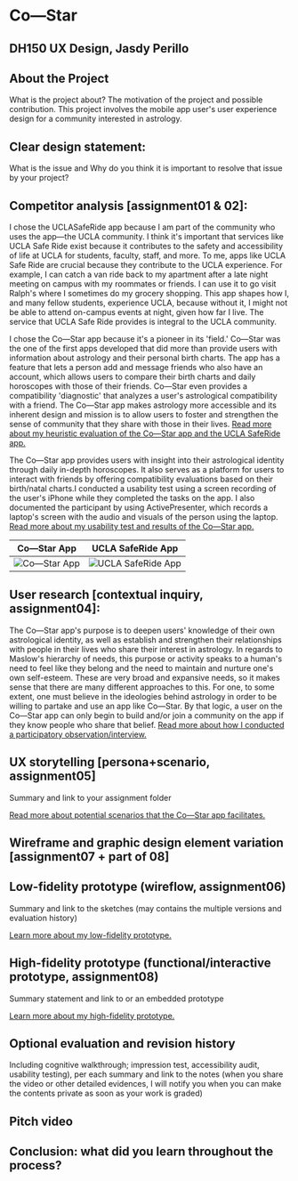 # Co—Star
## DH150 UX Design, Jasdy Perillo

## About the Project
What is the project about? The motivation of the project and possible contribution.
This project involves the mobile app user's user experience design for a community interested in astrology.

## Clear design statement: 
What is the issue and Why do you think it is important to resolve that issue by your project? 

## Competitor analysis [assignment01 & 02]:
I chose the UCLASafeRide app because I am part of the community who uses the app—the UCLA community. I think it's important that services like UCLA Safe Ride exist because it contributes to the safety and accessibility of life at UCLA for students, faculty, staff, and more. To me, apps like UCLA Safe Ride are crucial because they contribute to the UCLA experience. For example, I can catch a van ride back to my apartment after a late night meeting on campus with my roommates or friends. I can use it to go visit Ralph's where I sometimes do my grocery shopping. This app shapes how I, and many fellow students, experience UCLA, because without it, I might not be able to attend on-campus events at night, given how far I live. The service that UCLA Safe Ride provides is integral to the UCLA community.

I chose the Co—Star app because it's a pioneer in its 'field.' Co—Star was the one of the first apps developed that did more than provide users with information about astrology and their personal birth charts. The app has a feature that lets a person add and message friends who also have an account, which allows users to compare their birth charts and daily horoscopes with those of their friends. Co—Star even provides a compatibility 'diagnostic' that analyzes a user's astrological compatibility with a friend. The Co—Star app makes astrology more accessible and its inherent design and mission is to allow users to foster and strengthen the sense of community that they share with those in their lives. [Read more about my heuristic evaluation of the Co—Star app and the UCLA SafeRide app.](https://github.com/jasdyperillo/DH-150/blob/master/Assignment-01/README2old.md)


The Co—Star app provides users with insight into their astrological identity through daily in-depth horoscopes. It also serves as a platform for users to interact with friends by offering compatibility evaluations based on their birth/natal charts.I conducted a usability test using a screen recording of the user's iPhone while they completed the tasks on the app. I also documented the participant by using ActivePresenter, which records a laptop's screen with the audio and visuals of the person using the laptop. [Read more about my usability test and results of the Co—Star app.](https://github.com/jasdyperillo/DH-150/blob/master/Assignment-02/README.md)

Co—Star App | UCLA SafeRide App
------------|------------------
![Co—Star App](https://www.costarastrology.com/ae79d1856d442121e3193ec45552b22e.png)|![UCLA SafeRide App](https://drive.google.com/uc?id=1VkNl9y5_Y07X-yzWwfkaPe04EwyaRhyn)

## User research [contextual inquiry, assignment04]:
The Co—Star app's purpose is to deepen users' knowledge of their own astrological identity, as well as establish and strengthen their relationships with people in their lives who share their interest in astrology. In regards to Maslow's hierarchy of needs, this purpose or activity speaks to a human's need to feel like they belong and the need to maintain and nurture one's own self-esteem. These are very broad and expansive needs, so it makes sense that there are many different approaches to this. For one, to some extent, one must believe in the ideologies behind astrology in order to be willing to partake and use an app like Co—Star. By that logic, a user on the Co—Star app can only begin to build and/or join a community on the app if they know people who share that belief. [Read more about how I conducted a participatory observation/interview.](https://github.com/jasdyperillo/DH-150/blob/master/Assignment-04/README.md) 

## UX storytelling [persona+scenario, assignment05]
Summary and link to your assignment folder

[Read more about potential scenarios that the Co—Star app facilitates.](https://github.com/jasdyperillo/DH-150/blob/master/Assignment-05/README.md)

## Wireframe and graphic design element variation [assignment07 + part of 08]

## Low-fidelity prototype (wireflow, assignment06)
Summary and link to the sketches (may contains the multiple versions and evaluation history)

[Learn more about my low-fidelity prototype.](https://github.com/jasdyperillo/DH-150/blob/master/Assignment-06/README.md)

## High-fidelity prototype (functional/interactive prototype, assignment08)
Summary statement and link to or an embedded prototype

[Learn more about my high-fidelity prototype.](https://xd.adobe.com/view/25be15e8-cb15-430b-739a-f08c0417a2c8-538f/)

## Optional evaluation and revision history 
Including cognitive walkthrough; impression test, accessibility audit, usability testing), per each summary and link to the notes (when you share the video or other detailed evidences, I will notify you when you can make the contents private as soon as your work is graded)

## Pitch video 

## Conclusion: what did you learn throughout the process?
